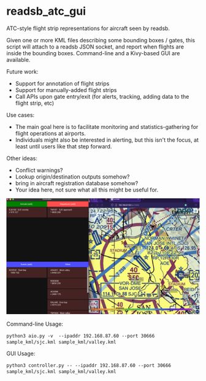 # readsb_atc_gui
ATC-style flight strip representations for aircraft seen by readsb.

Given one or more KML files describing some bounding boxes / gates,
this script will attach to a readsb JSON socket, and report when flights are inside the bounding boxes.
Command-line and a Kivy-based GUI are available.

Future work:
* Support for annotation of flight strips
* Support for manually-added flight strips
* Call APIs upon gate entry/exit (for alerts, tracking, adding data to the flight strip, etc)

Use cases:
* The main goal here is to facilitate monitoring and statistics-gathering for flight operations at airports.
* Individuals might also be interested in alerting, but this isn't the focus, at least until users like that step forward.

Other ideas:
* Conflict warnings?
* Lookup origin/destination outputs somehow?
* bring in aircraft registration database somehow?
* Your idea here, not sure what all this might be useful for.


![Screenshot](screenshot.png)

Command-line Usage:

    python3 aio.py -v  --ipaddr 192.168.87.60 --port 30666 sample_kml/sjc.kml sample_kml/valley.kml

GUI Usage:

    python3 controller.py -- --ipaddr 192.168.87.60 --port 30666 sample_kml/sjc.kml sample_kml/valley.kml
